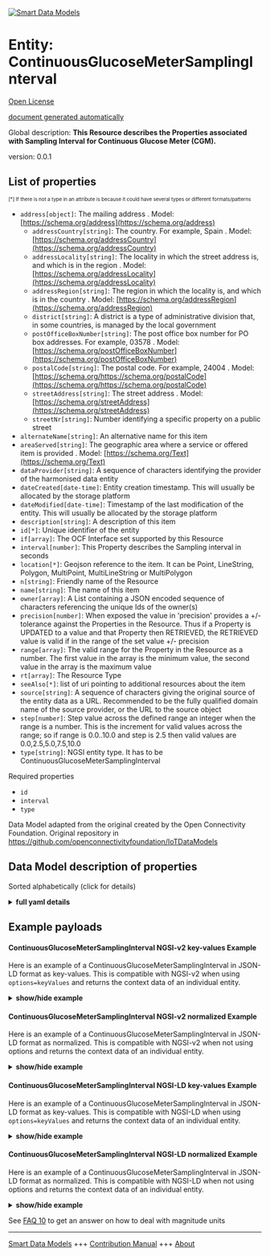 <!-- 10-Header -->    
[![Smart Data Models](https://smartdatamodels.org/wp-content/uploads/2022/01/SmartDataModels_logo.png "Logo")](https://smartdatamodels.org)    
Entity: ContinuousGlucoseMeterSamplingInterval    
==============================================<!-- /10-Header -->    
<!-- 15-License -->    
[Open License](https://github.com/smart-data-models//dataModel.OCF/blob/master/ContinuousGlucoseMeterSamplingInterval/LICENSE.md)    
[document generated automatically](https://docs.google.com/presentation/d/e/2PACX-1vTs-Ng5dIAwkg91oTTUdt8ua7woBXhPnwavZ0FxgR8BsAI_Ek3C5q97Nd94HS8KhP-r_quD4H0fgyt3/pub?start=false&loop=false&delayms=3000#slide=id.gb715ace035_0_60)    
<!-- /15-License -->    
<!-- 20-Description -->    
Global description: **This Resource describes the Properties associated with Sampling Interval for Continuous Glucose Meter (CGM).**    
version: 0.0.1    
<!-- /20-Description -->    
<!-- 30-PropertiesList -->    
## List of properties    
<sup><sub>[*] If there is not a type in an attribute is because it could have several types or different formats/patterns</sub></sup>    
- `address[object]`: The mailing address  . Model: [https://schema.org/address](https://schema.org/address)	- `addressCountry[string]`: The country. For example, Spain  . Model: [https://schema.org/addressCountry](https://schema.org/addressCountry)    
	- `addressLocality[string]`: The locality in which the street address is, and which is in the region  . Model: [https://schema.org/addressLocality](https://schema.org/addressLocality)    
	- `addressRegion[string]`: The region in which the locality is, and which is in the country  . Model: [https://schema.org/addressRegion](https://schema.org/addressRegion)    
	- `district[string]`: A district is a type of administrative division that, in some countries, is managed by the local government      
	- `postOfficeBoxNumber[string]`: The post office box number for PO box addresses. For example, 03578  . Model: [https://schema.org/postOfficeBoxNumber](https://schema.org/postOfficeBoxNumber)    
	- `postalCode[string]`: The postal code. For example, 24004  . Model: [https://schema.org/https://schema.org/postalCode](https://schema.org/https://schema.org/postalCode)    
	- `streetAddress[string]`: The street address  . Model: [https://schema.org/streetAddress](https://schema.org/streetAddress)    
	- `streetNr[string]`: Number identifying a specific property on a public street      
- `alternateName[string]`: An alternative name for this item  - `areaServed[string]`: The geographic area where a service or offered item is provided  . Model: [https://schema.org/Text](https://schema.org/Text)- `dataProvider[string]`: A sequence of characters identifying the provider of the harmonised data entity  - `dateCreated[date-time]`: Entity creation timestamp. This will usually be allocated by the storage platform  - `dateModified[date-time]`: Timestamp of the last modification of the entity. This will usually be allocated by the storage platform  - `description[string]`: A description of this item  - `id[*]`: Unique identifier of the entity  - `if[array]`: The OCF Interface set supported by this Resource  - `interval[number]`: This Property describes the Sampling interval in seconds  - `location[*]`: Geojson reference to the item. It can be Point, LineString, Polygon, MultiPoint, MultiLineString or MultiPolygon  - `n[string]`: Friendly name of the Resource  - `name[string]`: The name of this item  - `owner[array]`: A List containing a JSON encoded sequence of characters referencing the unique Ids of the owner(s)  - `precision[number]`: When exposed the value in 'precision' provides a +/- tolerance against the Properties in the Resource. Thus if a Property is UPDATED to a value and that Property then RETRIEVED, the RETRIEVED value is valid if in the range of the set value +/- precision  - `range[array]`: The valid range for the Property in the Resource as a number. The first value in the array is the minimum value, the second value in the array is the maximum value  - `rt[array]`: The Resource Type  - `seeAlso[*]`: list of uri pointing to additional resources about the item  - `source[string]`: A sequence of characters giving the original source of the entity data as a URL. Recommended to be the fully qualified domain name of the source provider, or the URL to the source object  - `step[number]`: Step value across the defined range an integer when the range is a number.  This is the increment for valid values across the range; so if range is 0.0..10.0 and step is 2.5 then valid values are 0.0,2.5,5.0,7.5,10.0  - `type[string]`: NGSI entity type. It has to be ContinuousGlucoseMeterSamplingInterval  <!-- /30-PropertiesList -->    
<!-- 35-RequiredProperties -->    
Required properties    
- `id`  - `interval`  - `type`  <!-- /35-RequiredProperties -->    
<!-- 40-RequiredProperties -->    
Data Model adapted from the original created by the Open Connectivity Foundation. Original repository in https://github.com/openconnectivityfoundation/IoTDataModels    
<!-- /40-RequiredProperties -->    
<!-- 50-DataModelHeader -->    
## Data Model description of properties    
Sorted alphabetically (click for details)    
<!-- /50-DataModelHeader -->    
<!-- 60-ModelYaml -->    
<details><summary><strong>full yaml details</strong></summary>      
```yaml    
ContinuousGlucoseMeterSamplingInterval:      
  description: This Resource describes the Properties associated with Sampling Interval for Continuous Glucose Meter (CGM).      
  properties:      
    address:      
      description: The mailing address      
      properties:      
        addressCountry:      
          description: 'The country. For example, Spain'      
          type: string      
          x-ngsi:      
            model: https://schema.org/addressCountry      
            type: Property      
        addressLocality:      
          description: 'The locality in which the street address is, and which is in the region'      
          type: string      
          x-ngsi:      
            model: https://schema.org/addressLocality      
            type: Property      
        addressRegion:      
          description: 'The region in which the locality is, and which is in the country'      
          type: string      
          x-ngsi:      
            model: https://schema.org/addressRegion      
            type: Property      
        district:      
          description: 'A district is a type of administrative division that, in some countries, is managed by the local government'      
          type: string      
          x-ngsi:      
            type: Property      
        postOfficeBoxNumber:      
          description: 'The post office box number for PO box addresses. For example, 03578'      
          type: string      
          x-ngsi:      
            model: https://schema.org/postOfficeBoxNumber      
            type: Property      
        postalCode:      
          description: 'The postal code. For example, 24004'      
          type: string      
          x-ngsi:      
            model: https://schema.org/https://schema.org/postalCode      
            type: Property      
        streetAddress:      
          description: The street address      
          type: string      
          x-ngsi:      
            model: https://schema.org/streetAddress      
            type: Property      
        streetNr:      
          description: Number identifying a specific property on a public street      
          type: string      
          x-ngsi:      
            type: Property      
      type: object      
      x-ngsi:      
        model: https://schema.org/address      
        type: Property      
    alternateName:      
      description: An alternative name for this item      
      type: string      
      x-ngsi:      
        type: Property      
    areaServed:      
      description: The geographic area where a service or offered item is provided      
      type: string      
      x-ngsi:      
        model: https://schema.org/Text      
        type: Property      
    dataProvider:      
      description: A sequence of characters identifying the provider of the harmonised data entity      
      type: string      
      x-ngsi:      
        type: Property      
    dateCreated:      
      description: Entity creation timestamp. This will usually be allocated by the storage platform      
      format: date-time      
      type: string      
      x-ngsi:      
        type: Property      
    dateModified:      
      description: Timestamp of the last modification of the entity. This will usually be allocated by the storage platform      
      format: date-time      
      type: string      
      x-ngsi:      
        type: Property      
    description:      
      description: A description of this item      
      type: string      
      x-ngsi:      
        type: Property      
    id:      
      anyOf:      
        - description: Identifier format of any NGSI entity      
          maxLength: 256      
          minLength: 1      
          pattern: ^[\w\-\.\{\}\$\+\*\[\]`|~^@!,:\\]+$      
          type: string      
          x-ngsi:      
            type: Property      
        - description: Identifier format of any NGSI entity      
          format: uri      
          type: string      
          x-ngsi:      
            type: Property      
      description: Unique identifier of the entity      
      x-ngsi:      
        type: Property      
    if:      
      description: The OCF Interface set supported by this Resource      
      items:      
        enum:      
          - oic.if.a      
          - oic.if.baseline      
        type: string      
      minItems: 1      
      readOnly: true      
      type: array      
      uniqueItems: true      
      x-ngsi:      
        type: Property      
    interval:      
      description: This Property describes the Sampling interval in seconds      
      minimum: 0.0      
      readOnly: false      
      type: number      
      x-ngsi:      
        type: Property      
    location:      
      description: 'Geojson reference to the item. It can be Point, LineString, Polygon, MultiPoint, MultiLineString or MultiPolygon'      
      oneOf:      
        - description: Geojson reference to the item. Point      
          properties:      
            bbox:      
              items:      
                type: number      
              minItems: 4      
              type: array      
            coordinates:      
              items:      
                type: number      
              minItems: 2      
              type: array      
            type:      
              enum:      
                - Point      
              type: string      
          required:      
            - type      
            - coordinates      
          title: GeoJSON Point      
          type: object      
          x-ngsi:      
            type: GeoProperty      
        - description: Geojson reference to the item. LineString      
          properties:      
            bbox:      
              items:      
                type: number      
              minItems: 4      
              type: array      
            coordinates:      
              items:      
                items:      
                  type: number      
                minItems: 2      
                type: array      
              minItems: 2      
              type: array      
            type:      
              enum:      
                - LineString      
              type: string      
          required:      
            - type      
            - coordinates      
          title: GeoJSON LineString      
          type: object      
          x-ngsi:      
            type: GeoProperty      
        - description: Geojson reference to the item. Polygon      
          properties:      
            bbox:      
              items:      
                type: number      
              minItems: 4      
              type: array      
            coordinates:      
              items:      
                items:      
                  items:      
                    type: number      
                  minItems: 2      
                  type: array      
                minItems: 4      
                type: array      
              type: array      
            type:      
              enum:      
                - Polygon      
              type: string      
          required:      
            - type      
            - coordinates      
          title: GeoJSON Polygon      
          type: object      
          x-ngsi:      
            type: GeoProperty      
        - description: Geojson reference to the item. MultiPoint      
          properties:      
            bbox:      
              items:      
                type: number      
              minItems: 4      
              type: array      
            coordinates:      
              items:      
                items:      
                  type: number      
                minItems: 2      
                type: array      
              type: array      
            type:      
              enum:      
                - MultiPoint      
              type: string      
          required:      
            - type      
            - coordinates      
          title: GeoJSON MultiPoint      
          type: object      
          x-ngsi:      
            type: GeoProperty      
        - description: Geojson reference to the item. MultiLineString      
          properties:      
            bbox:      
              items:      
                type: number      
              minItems: 4      
              type: array      
            coordinates:      
              items:      
                items:      
                  items:      
                    type: number      
                  minItems: 2      
                  type: array      
                minItems: 2      
                type: array      
              type: array      
            type:      
              enum:      
                - MultiLineString      
              type: string      
          required:      
            - type      
            - coordinates      
          title: GeoJSON MultiLineString      
          type: object      
          x-ngsi:      
            type: GeoProperty      
        - description: Geojson reference to the item. MultiLineString      
          properties:      
            bbox:      
              items:      
                type: number      
              minItems: 4      
              type: array      
            coordinates:      
              items:      
                items:      
                  items:      
                    items:      
                      type: number      
                    minItems: 2      
                    type: array      
                  minItems: 4      
                  type: array      
                type: array      
              type: array      
            type:      
              enum:      
                - MultiPolygon      
              type: string      
          required:      
            - type      
            - coordinates      
          title: GeoJSON MultiPolygon      
          type: object      
          x-ngsi:      
            type: GeoProperty      
      x-ngsi:      
        type: GeoProperty      
    n:      
      description: Friendly name of the Resource      
      maxLength: 64      
      readOnly: true      
      type: string      
      x-ngsi:      
        type: Property      
    name:      
      description: The name of this item      
      type: string      
      x-ngsi:      
        type: Property      
    owner:      
      description: A List containing a JSON encoded sequence of characters referencing the unique Ids of the owner(s)      
      items:      
        anyOf:      
          - description: Identifier format of any NGSI entity      
            maxLength: 256      
            minLength: 1      
            pattern: ^[\w\-\.\{\}\$\+\*\[\]`|~^@!,:\\]+$      
            type: string      
            x-ngsi:      
              type: Property      
          - description: Identifier format of any NGSI entity      
            format: uri      
            type: string      
            x-ngsi:      
              type: Property      
        description: Unique identifier of the entity      
        x-ngsi:      
          type: Property      
      type: array      
      x-ngsi:      
        type: Property      
    precision:      
      description: 'When exposed the value in ''precision'' provides a +/- tolerance against the Properties in the Resource. Thus if a Property is UPDATED to a value and that Property then RETRIEVED, the RETRIEVED value is valid if in the range of the set value +/- precision'      
      readOnly: true      
      type: number      
      x-ngsi:      
        type: Property      
    range:      
      description: 'The valid range for the Property in the Resource as a number. The first value in the array is the minimum value, the second value in the array is the maximum value'      
      items:      
        type: number      
      maxItems: 2      
      minItems: 2      
      readOnly: true      
      type: array      
      x-ngsi:      
        type: Property      
    rt:      
      description: The Resource Type      
      items:      
        enum:      
          - oic.r.cgm.samplinginterval      
        type: string      
      minItems: 1      
      readOnly: true      
      type: array      
      uniqueItems: true      
      x-ngsi:      
        type: Property      
    seeAlso:      
      description: list of uri pointing to additional resources about the item      
      oneOf:      
        - items:      
            format: uri      
            type: string      
          minItems: 1      
          type: array      
        - format: uri      
          type: string      
      x-ngsi:      
        type: Property      
    source:      
      description: 'A sequence of characters giving the original source of the entity data as a URL. Recommended to be the fully qualified domain name of the source provider, or the URL to the source object'      
      type: string      
      x-ngsi:      
        type: Property      
    step:      
      description: 'Step value across the defined range an integer when the range is a number.  This is the increment for valid values across the range; so if range is 0.0..10.0 and step is 2.5 then valid values are 0.0,2.5,5.0,7.5,10.0'      
      readOnly: true      
      type: number      
      x-ngsi:      
        type: Property      
    type:      
      description: NGSI entity type. It has to be ContinuousGlucoseMeterSamplingInterval      
      enum:      
        - ContinuousGlucoseMeterSamplingInterval      
      type: string      
      x-ngsi:      
        type: Property      
  required:      
    - interval      
    - id      
    - type      
  type: object      
  x-derived-from: https://raw.githubusercontent.com/openconnectivityfoundation/IoTDataModels/master/ContinuousGlucoseMeterSamplingInterval.swagger.json      
  x-disclaimer: 'Redistribution and use in source and binary forms, with or without modification, are permitted  provided that the license conditions are met. Copyleft (c) 2022 Contributors to Smart Data Models Program'      
  x-license-url: https://github.com/smart-data-models/dataModel.OCF/blob/master/ContinuousGlucoseMeterSamplingInterval/LICENSE.md      
  x-model-schema: https://smart-data-models.github.io/dataModel.OCF/ContinuousGlucoseMeterSamplingInterval/schema.json      
  x-model-tags: OCF      
  x-version: 0.0.1      
```    
</details>      
<!-- /60-ModelYaml -->    
<!-- 70-MiddleNotes -->    
<!-- /70-MiddleNotes -->    
<!-- 80-Examples -->    
## Example payloads      
#### ContinuousGlucoseMeterSamplingInterval NGSI-v2 key-values Example      
Here is an example of a ContinuousGlucoseMeterSamplingInterval in JSON-LD format as key-values. This is compatible with NGSI-v2 when  using `options=keyValues` and returns the context data of an individual entity.    
<details><summary><strong>show/hide example</strong></summary>      
```json  
{  
  "id": "urn:ngsi-ld:ContinuousGlucoseMeterSamplingInterval:id:XDQX:30731712",  
  "dateCreated": "1993-10-06T07:15:17Z",  
  "dateModified": "1983-07-24T10:41:21Z",  
  "source": "Out husband human left. List ",  
  "name": "Someone top girl do safe glass instead. Girl consider condition television work audience.",  
  "alternateName": "Throughout traditional east quality. Amount TV chance shoulder speak line.",  
  "description": "Who who smile. Stage challenge respond above at under score.",  
  "dataProvider": "Until build heart seem throughout.",  
  "owner": [  
    "urn:ngsi-ld:ContinuousGlucoseMeterSamplingInterval:items:CNMY:18920441",  
    "urn:ngsi-ld:ContinuousGlucoseMeterSamplingInterval:items:PPTV:53147945"  
  ],  
  "seeAlso": [  
    "urn:ngsi-ld:ContinuousGlucoseMeterSamplingInterval:items:MBSH:12361960"  
  ],  
  "location": {  
    "type": "Point",  
    "coordinates": [  
      -8.503401,  
      9.432166  
    ]  
  },  
  "address": {  
    "streetAddress": "Money total health college end choose. Although half improve.",  
    "addressLocality": "Perform executive American",  
    "addressRegion": "Factor data those reveal. Affect information small edge ",  
    "addressCountry": "Where song attention feel list bar own. Owner main shake receive. Financial from soon enough.",  
    "postalCode": "May sea compare magazine discover around brother. International yeah",  
    "postOfficeBoxNumber": "Teach fact movie pay. Treat reflect live investment gun career. Trade body there now however blue. Evidence operation occur somebody so staff along.",  
    "streetNr": "Laugh office employee write amount once deal. Might mission within scientist condition. Especia",  
    "district": "Edge receive write trade scientist organization about first. Response agent vote before. Day population thus answer machine peace."  
  },  
  "areaServed": "Heart list who because could down billion. Only discuss mean deep point audience who. Help quality film feeling record city appear.",  
  "interval": 0.4,  
  "rt": [  
    "oic.r.cgm.samplinginterval"  
  ],  
  "n": "Generation med",  
  "if": [  
    "oic.if.baseline"  
  ],  
  "range": [  
    538.0,  
    453.8  
  ],  
  "step": 840.6,  
  "precision": 233.7,  
  "type": "ContinuousGlucoseMeterSamplingInterval"  
}  
```  
</details>    
#### ContinuousGlucoseMeterSamplingInterval NGSI-v2 normalized Example      
Here is an example of a ContinuousGlucoseMeterSamplingInterval in JSON-LD format as normalized. This is compatible with NGSI-v2 when not using options and returns the context data of an individual entity.    
<details><summary><strong>show/hide example</strong></summary>      
```json  
{  
  "id": "urn:ngsi-ld:ContinuousGlucoseMeterSamplingInterval:id:XDQX:30731712",  
  "dateCreated": {  
    "type": "DateTime",  
    "value": "1993-10-06T07:15:17Z"  
  },  
  "dateModified": {  
    "type": "DateTime",  
    "value": "1983-07-24T10:41:21Z"  
  },  
  "source": {  
    "type": "Text",  
    "value": "Out husband human left. List "  
  },  
  "name": {  
    "type": "Text",  
    "value": "Someone top girl do safe glass instead. Girl consider condition television work audience."  
  },  
  "alternateName": {  
    "type": "Text",  
    "value": "Throughout traditional east quality. Amount TV chance shoulder speak line."  
  },  
  "description": {  
    "type": "Text",  
    "value": "Who who smile. Stage challenge respond above at under score."  
  },  
  "dataProvider": {  
    "type": "Text",  
    "value": "Until build heart seem throughout."  
  },  
  "owner": {  
    "type": "StructuredValue",  
    "value": [  
      "urn:ngsi-ld:ContinuousGlucoseMeterSamplingInterval:items:CNMY:18920441",  
      "urn:ngsi-ld:ContinuousGlucoseMeterSamplingInterval:items:PPTV:53147945"  
    ]  
  },  
  "seeAlso": {  
    "type": "StructuredValue",  
    "value": [  
      "urn:ngsi-ld:ContinuousGlucoseMeterSamplingInterval:items:MBSH:12361960"  
    ]  
  },  
  "location": {  
    "type": "geo:json",  
    "value": {  
      "type": "Point",  
      "coordinates": [  
        -8.503401,  
        9.432166  
      ]  
    }  
  },  
  "address": {  
    "type": "StructuredValue",  
    "value": {  
      "streetAddress": "Money total health college end choose. Although half improve.",  
      "addressLocality": "Perform executive American",  
      "addressRegion": "Factor data those reveal. Affect information small edge ",  
      "addressCountry": "Where song attention feel list bar own. Owner main shake receive. Financial from soon enough.",  
      "postalCode": "May sea compare magazine discover around brother. International yeah",  
      "postOfficeBoxNumber": "Teach fact movie pay. Treat reflect live investment gun career. Trade body there now however blue. Evidence operation occur somebody so staff along.",  
      "streetNr": "Laugh office employee write amount once deal. Might mission within scientist condition. Especia",  
      "district": "Edge receive write trade scientist organization about first. Response agent vote before. Day population thus answer machine peace."  
    }  
  },  
  "areaServed": {  
    "type": "Text",  
    "value": "Heart list who because could down billion. Only discuss mean deep point audience who. Help quality film feeling record city appear."  
  },  
  "interval": {  
    "type": "Number",  
    "value": 0.4  
  },  
  "rt": {  
    "type": "StructuredValue",  
    "value": [  
      "oic.r.cgm.samplinginterval"  
    ]  
  },  
  "n": {  
    "type": "Text",  
    "value": "Generation med"  
  },  
  "if": {  
    "type": "StructuredValue",  
    "value": [  
      "oic.if.baseline"  
    ]  
  },  
  "range": {  
    "type": "StructuredValue",  
    "value": [  
      538.0,  
      453.8  
    ]  
  },  
  "step": {  
    "type": "Number",  
    "value": 840.6  
  },  
  "precision": {  
    "type": "Number",  
    "value": 233.7  
  },  
  "type": "ContinuousGlucoseMeterSamplingInterval"  
}  
```  
</details>    
#### ContinuousGlucoseMeterSamplingInterval NGSI-LD key-values Example      
Here is an example of a ContinuousGlucoseMeterSamplingInterval in JSON-LD format as key-values. This is compatible with NGSI-LD when  using `options=keyValues` and returns the context data of an individual entity.    
<details><summary><strong>show/hide example</strong></summary>      
```json  
{  
  "id": "urn:ngsi-ld:ContinuousGlucoseMeterSamplingInterval:id:XDQX:30731712",  
  "dateCreated": "1993-10-06T07:15:17Z",  
  "dateModified": "1983-07-24T10:41:21Z",  
  "source": "Out husband human left. List ",  
  "name": "Someone top girl do safe glass instead. Girl consider condition television work audience.",  
  "alternateName": "Throughout traditional east quality. Amount TV chance shoulder speak line.",  
  "description": "Who who smile. Stage challenge respond above at under score.",  
  "dataProvider": "Until build heart seem throughout.",  
  "owner": [  
    "urn:ngsi-ld:ContinuousGlucoseMeterSamplingInterval:items:CNMY:18920441",  
    "urn:ngsi-ld:ContinuousGlucoseMeterSamplingInterval:items:PPTV:53147945"  
  ],  
  "seeAlso": [  
    "urn:ngsi-ld:ContinuousGlucoseMeterSamplingInterval:items:MBSH:12361960"  
  ],  
  "location": {  
    "type": "Point",  
    "coordinates": [  
      -8.503401,  
      9.432166  
    ]  
  },  
  "address": {  
    "streetAddress": "Money total health college end choose. Although half improve.",  
    "addressLocality": "Perform executive American",  
    "addressRegion": "Factor data those reveal. Affect information small edge ",  
    "addressCountry": "Where song attention feel list bar own. Owner main shake receive. Financial from soon enough.",  
    "postalCode": "May sea compare magazine discover around brother. International yeah",  
    "postOfficeBoxNumber": "Teach fact movie pay. Treat reflect live investment gun career. Trade body there now however blue. Evidence operation occur somebody so staff along.",  
    "streetNr": "Laugh office employee write amount once deal. Might mission within scientist condition. Especia",  
    "district": "Edge receive write trade scientist organization about first. Response agent vote before. Day population thus answer machine peace."  
  },  
  "areaServed": "Heart list who because could down billion. Only discuss mean deep point audience who. Help quality film feeling record city appear.",  
  "interval": 0.4,  
  "rt": [  
    "oic.r.cgm.samplinginterval"  
  ],  
  "n": "Generation med",  
  "if": [  
    "oic.if.baseline"  
  ],  
  "range": [  
    538.0,  
    453.8  
  ],  
  "step": 840.6,  
  "precision": 233.7,  
  "type": "ContinuousGlucoseMeterSamplingInterval",  
  "@context": [  
    "https://smartdatamodels.org/context.jsonld"  
  ]  
}  
```  
</details>    
#### ContinuousGlucoseMeterSamplingInterval NGSI-LD normalized Example      
Here is an example of a ContinuousGlucoseMeterSamplingInterval in JSON-LD format as normalized. This is compatible with NGSI-LD when not using options and returns the context data of an individual entity.    
<details><summary><strong>show/hide example</strong></summary>      
```json  
{  
    "id": "urn:ngsi-ld:ContinuousGlucoseMeterSamplingInterval:id:XDQX:30731712",  
    "dateCreated": {  
        "type": "Property",  
        "value": {  
            "@type": "DateTime",  
            "@value": "1993-10-06T07:15:17Z"  
        }  
    },  
    "dateModified": {  
        "type": "Property",  
        "value": {  
            "@type": "DateTime",  
            "@value": "1983-07-24T10:41:21Z"  
        }  
    },  
    "source": {  
        "type": "Property",  
        "value": "Out husband human left. List "  
    },  
    "name": {  
        "type": "Property",  
        "value": "Someone top girl do safe glass instead. Girl consider condition television work audience."  
    },  
    "alternateName": {  
        "type": "Property",  
        "value": "Throughout traditional east quality. Amount TV chance shoulder speak line."  
    },  
    "description": {  
        "type": "Property",  
        "value": "Who who smile. Stage challenge respond above at under score."  
    },  
    "dataProvider": {  
        "type": "Property",  
        "value": "Until build heart seem throughout."  
    },  
    "owner": {  
        "type": "Property",  
        "value": [  
            "urn:ngsi-ld:ContinuousGlucoseMeterSamplingInterval:items:CNMY:18920441",  
            "urn:ngsi-ld:ContinuousGlucoseMeterSamplingInterval:items:PPTV:53147945"  
        ]  
    },  
    "seeAlso": {  
        "type": "Property",  
        "value": [  
            "urn:ngsi-ld:ContinuousGlucoseMeterSamplingInterval:items:MBSH:12361960"  
        ]  
    },  
    "location": {  
        "type": "GeoProperty",  
        "value": {  
            "type": "Point",  
            "coordinates": [  
                -8.503401,  
                9.432166  
            ]  
        }  
    },  
    "address": {  
        "type": "Property",  
        "value": {  
            "streetAddress": "Money total health college end choose. Although half improve.",  
            "addressLocality": "Perform executive American",  
            "addressRegion": "Factor data those reveal. Affect information small edge ",  
            "addressCountry": "Where song attention feel list bar own. Owner main shake receive. Financial from soon enough.",  
            "postalCode": "May sea compare magazine discover around brother. International yeah",  
            "postOfficeBoxNumber": "Teach fact movie pay. Treat reflect live investment gun career. Trade body there now however blue. Evidence operation occur somebody so staff along.",  
            "streetNr": "Laugh office employee write amount once deal. Might mission within scientist condition. Especia",  
            "district": "Edge receive write trade scientist organization about first. Response agent vote before. Day population thus answer machine peace."  
        }  
    },  
    "areaServed": {  
        "type": "Property",  
        "value": "Heart list who because could down billion. Only discuss mean deep point audience who. Help quality film feeling record city appear."  
    },  
    "interval": {  
        "type": "Property",  
        "value": 0.4  
    },  
    "rt": {  
        "type": "Property",  
        "value": [  
            "oic.r.cgm.samplinginterval"  
        ]  
    },  
    "n": {  
        "type": "Property",  
        "value": "Generation med"  
    },  
    "if": {  
        "type": "Property",  
        "value": [  
            "oic.if.baseline"  
        ]  
    },  
    "range": {  
        "type": "Property",  
        "value": [  
            538.0,  
            453.8  
        ]  
    },  
    "step": {  
        "type": "Property",  
        "value": 840.6  
    },  
    "precision": {  
        "type": "Property",  
        "value": 233.7  
    },  
    "type": "ContinuousGlucoseMeterSamplingInterval",  
    "@context": [  
        "https://smartdatamodels.org/context.jsonld"  
    ]  
}  
```  
</details><!-- /80-Examples -->    
<!-- 90-FooterNotes -->    
<!-- /90-FooterNotes -->    
<!-- 95-Units -->    
See [FAQ 10](https://smartdatamodels.org/index.php/faqs/) to get an answer on how to deal with magnitude units    
<!-- /95-Units -->    
<!-- 97-LastFooter -->    
---    
[Smart Data Models](https://smartdatamodels.org) +++ [Contribution Manual](https://bit.ly/contribution_manual) +++ [About](https://bit.ly/Introduction_SDM)<!-- /97-LastFooter -->    
